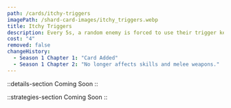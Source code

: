 ```yaml
---
path: /cards/itchy-triggers
imagePath: /shard-card-images/itchy_triggers.webp
title: Itchy Triggers
description: Every 5s, a random enemy is forced to use their trigger key/button.
cost: "4"
removed: false
changeHistory:
  - Season 1 Chapter 1: "Card Added"
  - Season 1 Chapter 2: "No longer affects skills and melee weapons."
---
```


::details-section
Coming Soon
::

::strategies-section
Coming Soon
::
